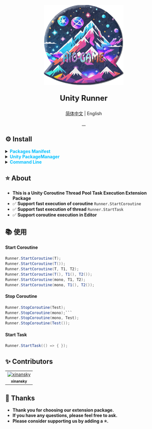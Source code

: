 <p align="center"> 
<img src="RES/Logo.svg" width="256" height="256" alt="https://github.com/AIO-GAME"> 
</p>
<p align="center" style="font-size: 24px;"> 
<b>Unity Runner</b>
</p>
<p align="center"><a href="README_EN.md">简体中文</a> | English</p>
<p align="center">
<a href="https://github.com/AIO-GAME/Runner/security/policy"> 
<img alt="" src="https://img.shields.io/github/package-json/unity/AIO-GAME/Unity.Runner"> 
</a>
<a href="https://github.com/AIO-Game/Runner">
<img src="https://img.shields.io/github/license/AIO-Game/Unity.Runner" alt=""/>
</a>
<a href="https://github.com/AIO-Game/Runner">
<img src="https://img.shields.io/github/languages/code-size/AIO-Game/Unity.Runner?label=size" alt=""/>
</a>
<a href="https://openupm.com/packages/com.aio.runner/">
<img src="https://img.shields.io/npm/v/com.aio.runner?label=openupm&amp;registry_uri=https://package.openupm.com" alt=""/>
</a>
</p>

## ⚙ Install

<details>
<summary>
<span style="color: deepskyblue; "><b>Packages Manifest</b></span>
</summary>

````json
{
  "dependencies": {
    "com.aio.runner": "latest"
  },
  "scopedRegistries": [
    {
      "name": "package.openupm.com",
      "url": "https://package.openupm.com",
      "scopes": [
        "com.aio.runner"
      ]
    }
  ]
}
````

</details>

<details>
<summary>
<span style="color: deepskyblue; "><b>Unity PackageManager</b></span>
</summary>

> open upm *Chinese Version*

~~~
Name: package.openupm.cn
URL: https://package.openupm.cn
Scope(s): com.aio.runner
~~~

> open upm *International Version*

~~~
Name: package.openupm.com
URL: https://package.openupm.com
Scope(s): com.aio.runner
~~~

</details>

<details>
<summary>
<span style="color: deepskyblue; "><b>Command Line</b></span>
</summary>

> open *upm-cli*

~~~
openupm add com.aio.runner
~~~

</details>

## ⭐ About

- **This is a Unity Coroutine Thread Pool Task Execution Extension Package**
- ✅ **Support fast execution of coroutine** `Runner.StartCoroutine`
- ✅ **Support fast execution of thread** `Runner.StartTask`
- ✅ **Support coroutine execution in Editor**

## 📚 使用

<h4>Start Coroutine</h4>

```csharp 
Runner.StartCoroutine(T);
Runner.StartCoroutine(T());
Runner.StartCoroutine(T, T1, T2);
Runner.StartCoroutine(T(), T1(), T2());
Runner.StartCoroutine(mono, T1, T2);
Runner.StartCoroutine(mono, T1(), T2());
``` 

<h4>Stop Coroutine</h4>

```csharp
Runner.StopCoroutine(Test);
Runner.StopCoroutine(mono);```
Runner.StopCoroutine(mono, Test);
Runner.StopCoroutine(Test());
``` 

<h4>Start Task</h4>

```csharp
Runner.StartTask(() => { });
```  

## ✨ Contributors

<!-- readme: collaborators,contributors -start -->
<table>
	<tbody>
		<tr>
            <td align="center">
                <a href="https://github.com/xinansky">
                    <img src="https://avatars.githubusercontent.com/u/45371089?v=4" width="64;" alt="xinansky"/>
                    <br />
                    <sub><b>xinansky</b></sub>
                </a>
            </td>
		</tr>
	<tbody>
</table>
<!-- readme: collaborators,contributors -end -->

## 📢 Thanks

- **Thank you for choosing our extension package.**
- **If you have any questions, please feel free to ask.**
- **Please consider supporting us by adding a ⭐.**